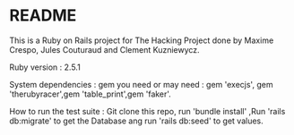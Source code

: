 # README
This is a Ruby on Rails project for The Hacking Project done by Maxime Crespo, Jules Couturaud and Clement Kuzniewycz.

Ruby version : 2.5.1

System dependencies : gem you need or may need : gem 'execjs', gem 'therubyracer',gem 'table_print',gem 'faker'.

How to run the test suite : Git clone this repo, run 'bundle install' ,Run 'rails db:migrate' to get the Database ang run 'rails db:seed' to get values.
